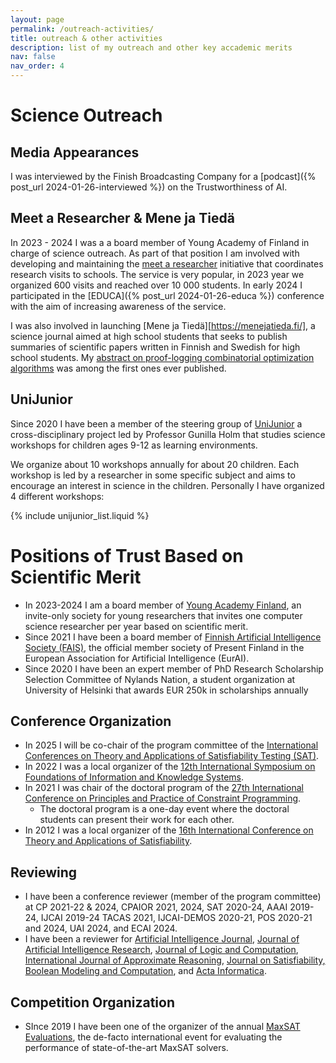 ```yaml
---
layout: page
permalink: /outreach-activities/
title: outreach & other activities
description: list of my outreach and other key accademic merits
nav: false
nav_order: 4
---
```


# Science Outreach

## Media Appearances

I was interviewed by the Finish Broadcasting Company for a [podcast]({% post_url 2024-01-26-interviewed %}) on the Trustworthiness of AI.

## Meet a Researcher & Mene ja Tiedä

In 2023 - 2024 I was a a board member of Young Academy of Finland in charge of science outreach. As part of that position I am involved with developing and maintaining the [meet a researcher](https://nuortentiedeakatemia.fi/en/meet-a-researcher/) initiative that coordinates research visits
to schools. The service is very popular, in 2023 year we organized 600 visits and reached over 10 000 students.
In early 2024 I participated in the [EDUCA]({% post_url 2024-01-26-educa %}) conference with the aim of increasing awareness of the service.

I was also involved in launching [Mene ja Tiedä][https://menejatieda.fi/], a science journal
aimed at high school students that seeks to publish summaries of scientific papers written in Finnish and Swedish for high school students. My [abstract on proof-logging combinatorial optimization algorithms](https://menejatieda.fi/sv/kan-vi-vara-sakra-pa-att-datorn-har-ratt/) was among the first ones ever published.

## UniJunior

Since 2020 I have been a member of the steering group of [UniJunior](https://www.helsinki.fi/sv/vetenskapsfostran/barn-unga-och-familjer/unijunior)
a cross-disciplinary project led by Professor Gunilla Holm that studies science workshops for children ages 9-12 as learning environments.

We organize about 10 workshops annually for about 20 children. Each workshop is led by a researcher in some specific subject
and aims to encourage an interest in science in the children. Personally I have organized 4 different workshops:

{% include unijunior_list.liquid %}

# Positions of Trust Based on Scientific Merit

- In 2023-2024 I am a board member of [Young Academy Finland](https://nuortentiedeakatemia.fi/en/), an invite-only society for young researchers
  that invites one computer science researcher per year based on scientific merit.
- Since 2021 I have been a board member of [Finnish Artificial Intelligence Society (FAIS)](https://www.stes.fi/), the official member society of Present Finland in the European
  Association for Artificial Intelligence (EurAI).
- Since 2020 I have been an expert member of PhD Research Scholarship Selection Committee of Nylands Nation, a student organization at University of Helsinki that
  awards EUR 250k in scholarships annually

## Conference Organization

- In 2025 I will be co-chair of the program committee of the [International Conferences on Theory and Applications of Satisfiability Testing (SAT)](http://satisfiability.org/).
- In 2022 I was a local organizer of the [12th International Symposium on Foundations of Information and Knowledge Systems](https://foiks2022.github.io/).
- In 2021 I was chair of the doctoral program of the [27th International Conference on Principles and Practice of Constraint Programming](https://cp2021.a4cp.org/).
  - The doctoral program is a one-day event where the doctoral students can present their work for each other.
- In 2012 I was a local organizer of the [16th International Conference on Theory and Applications of Satisfiability](http://satisfiability.org/).

## Reviewing

- I have been a conference reviewer (member of the program committee) at CP 2021-22 & 2024, CPAIOR 2021, 2024, SAT 2020-24, AAAI 2019-24,
  IJCAI 2019-24 TACAS 2021, IJCAI-DEMOS 2020-21, POS 2020-21 and 2024, UAI 2024, and ECAI 2024.
- I have been a reviewer for [Artificial Intelligence Journal](https://www.sciencedirect.com/journal/artificial-intelligence), [Journal of Artificial Intelligence Research](https://www.jair.org/index.php/jair), [Journal of Logic and Computation](https://academic.oup.com/logcom), [International Journal of Approximate Reasoning](https://www.sciencedirect.com/journal/international-journal-of-approximate-reasoning), [Journal on Satisfiability, Boolean Modeling and Computation](https://jsatjournal.org/), and [Acta Informatica](https://link.springer.com/journal/236).

## Competition Organization

- SInce 2019 I have been one of the organizer of the annual [MaxSAT Evaluations](https://maxsat-evaluations.github.io/), the de-facto international event for evaluating the performance of state-of-the-art MaxSAT solvers.
